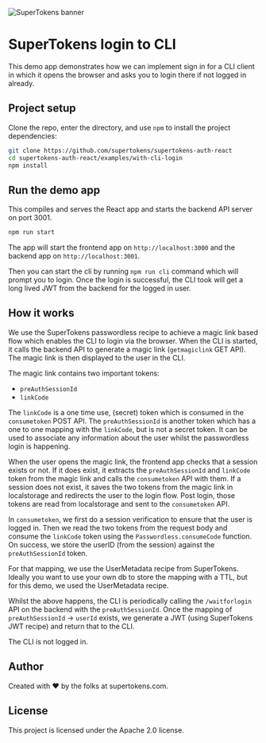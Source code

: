 ![SuperTokens banner](https://raw.githubusercontent.com/supertokens/supertokens-logo/master/images/Artboard%20%E2%80%93%2027%402x.png)

# SuperTokens login to CLI

This demo app demonstrates how we can implement sign in for a CLI client in which it opens the browser and asks you to login there if not logged in already.

## Project setup

Clone the repo, enter the directory, and use `npm` to install the project dependencies:

```bash
git clone https://github.com/supertokens/supertokens-auth-react
cd supertokens-auth-react/examples/with-cli-login
npm install
```

## Run the demo app

This compiles and serves the React app and starts the backend API server on port 3001.

```bash
npm run start
```

The app will start the frontend app on `http://localhost:3000` and the backend app on `http://localhost:3001`.

Then you can start the cli by running `npm run cli` command which will prompt you to login. Once the login is successful, the CLI took will get a long lived JWT from the backend for the logged in user.

## How it works

We use the SuperTokens passwordless recipe to achieve a magic link based flow which enables the CLI to login via the browser. When the CLI is started, it calls the backend API to generate a magic link (`getmagiclink` GET API). The magic link is then displayed to the user in the CLI.

The magic link contains two important tokens:

-   `preAuthSessionId`
-   `linkCode`

The `linkCode` is a one time use, (secret) token which is consumed in the `consumetoken` POST API. The `preAuthSessionId` is another token which has a one to one mapping with the `linkCode`, but is not a secret token. It can be used to associate any information about the user whilst the passwordless login is happening.

When the user opens the magic link, the frontend app checks that a session exists or not. If it does exist, it extracts the `preAuthSessionId` and `linkCode` token from the magic link and calls the `consumetoken` API with them. If a session does not exist, it saves the two tokens from the magic link in localstorage and redirects the user to the login flow. Post login, those tokens are read from localstorage and sent to the `consumetoken` API.

In `consumetoken`, we first do a session verification to ensure that the user is logged in. Then we read the two tokens from the request body and consume the `linkCode` token using the `Passwordless.consumeCode` function. On success, we store the userID (from the session) against the `preAuthSessionId` token.

For that mapping, we use the UserMetadata recipe from SuperTokens. Ideally you want to use your own db to store the mapping with a TTL, but for this demo, we used the UserMetadata recipe.

Whilst the above happens, the CLI is periodically calling the `/waitforlogin` API on the backend with the `preAuthSessionId`. Once the mapping of `preAuthSessionId` -> `userId` exists, we generate a JWT (using SuperTokens JWT recipe) and return that to the CLI.

The CLI is not logged in.

## Author

Created with :heart: by the folks at supertokens.com.

## License

This project is licensed under the Apache 2.0 license.
